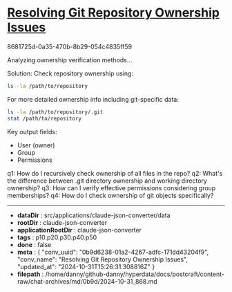 # [Resolving Git Repository Ownership Issues](https://claude.ai/chat/0b9d6238-01a2-4267-adfc-171dd43204f9)

8681725d-0a35-470b-8b29-054c4835ff59

 Analyzing ownership verification methods...

Solution:
Check repository ownership using:
```bash
ls -la /path/to/repository
```
For more detailed ownership info including git-specific data:
```bash
ls -la /path/to/repository/.git
stat /path/to/repository
```

Key output fields:
- User (owner)
- Group
- Permissions

q1: How do I recursively check ownership of all files in the repo?
q2: What's the difference between .git directory ownership and working directory ownership?
q3: How can I verify effective permissions considering group memberships?
q4: How do I check ownership of git objects specifically?

---

* **dataDir** : src/applications/claude-json-converter/data
* **rootDir** : claude-json-converter
* **applicationRootDir** : claude-json-converter
* **tags** : p10.p20.p30.p40.p50
* **done** : false
* **meta** : {
  "conv_uuid": "0b9d6238-01a2-4267-adfc-171dd43204f9",
  "conv_name": "Resolving Git Repository Ownership Issues",
  "updated_at": "2024-10-31T15:26:31.308816Z"
}
* **filepath** : /home/danny/github-danny/hyperdata/docs/postcraft/content-raw/chat-archives/md/0b9d/2024-10-31_868.md